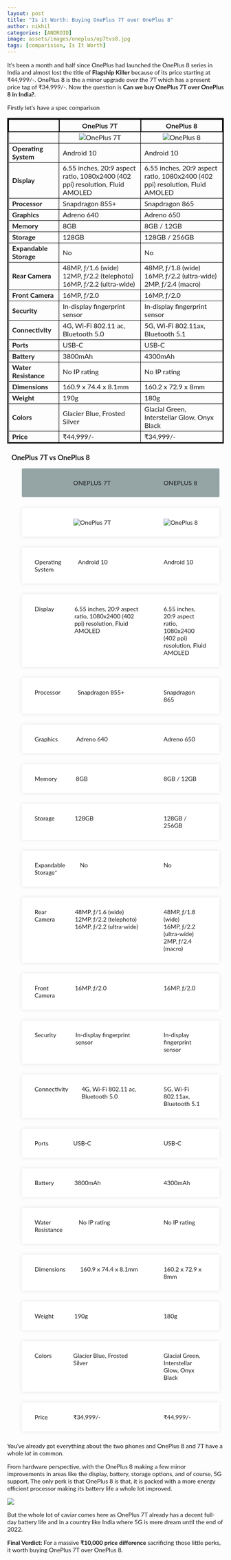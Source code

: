 ```yaml
---
layout: post
title: "Is it Worth: Buying OnePlus 7T over OnePlus 8"
author: nikhil
categories: [ANDROID]
image: assets/images/oneplus/op7tvs8.jpg
tags: [comparision, Is It Worth]
---
```


It's been a month and half since OnePlus had launched the OnePlus 8 series in India and almost lost the title of **Flagship Killer** because of its price starting at ₹44,999/-. OnePlus 8 is the a minor upgrade over the 7T which has a present price tag of ₹34,999/-. Now the question is **Can we buy OnePlus 7T over OnePlus 8 in India?**.

Firstly let's have a spec comparison

<style>
  table{
    border-collapse: collapse;
    border-spacing: 0;
    border:2px solid #000000;
}

th{
    border:2px solid #000000;
}

td{
    border:1px solid #000000;
}
</style>

|                        | OnePlus 7T                                                                                                      | OnePlus 8                                                                                                    |
| ---------------------- | --------------------------------------------------------------------------------------------------------------- | ------------------------------------------------------------------------------------------------------------ |
|                        | <center><img src="{{ site.baseurl }}/assets/images/oneplus/oneplus-7t-render.jpg" alt="OnePlus 7T" title="OnePlus 7T"/></center> | <center><img src="{{ site.baseurl }}/assets/images/oneplus/oneplus-8-render.jpg" alt="OnePlus 8" title="OnePlus 8"/></center> |
| **Operating System**   | Android 10                                                                                                      | Android 10                                                                                                   |
| **Display**            | 6.55 inches, 20:9 aspect ratio, 1080x2400 (402 ppi) resolution, Fluid AMOLED                                    | 6.55 inches, 20:9 aspect ratio, 1080x2400 (402 ppi) resolution, Fluid AMOLED                                 |
| **Processor**          | Snapdragon 855+                                                                                                 | Snapdragon 865                                                                                               |
| **Graphics**           | Adreno 640                                                                                                      | Adreno 650                                                                                                   |
| **Memory**             | 8GB                                                                                                             | 8GB / 12GB                                                                                                   |
| **Storage**            | 128GB                                                                                                           | 128GB / 256GB                                                                                                |
| **Expandable Storage** | No                                                                                                              | No                                                                                                           |
| **Rear Camera**        | 48MP, ƒ/1.6 (wide)<br/>12MP, ƒ/2.2 (telephoto)<br/>16MP, ƒ/2.2 (ultra-wide)                                     | 48MP, ƒ/1.8 (wide)<br/>16MP, ƒ/2.2 (ultra-wide)<br/>2MP, ƒ/2.4 (macro)                                       |
| **Front Camera**       | 16MP, ƒ/2.0                                                                                                     | 16MP, ƒ/2.0                                                                                                  |
| **Security**           | In-display fingerprint sensor                                                                                   | In-display fingerprint sensor                                                                                |
| **Connectivity**       | 4G, Wi-Fi 802.11 ac, Bluetooth 5.0                                                                              | 5G, Wi-Fi 802.11ax, Bluetooth 5.1                                                                            |
| **Ports**              | USB-C                                                                                                           | USB-C                                                                                                        |
| **Battery**            | 3800mAh                                                                                                         | 4300mAh                                                                                                      |
| **Water Resistance**   | No IP rating                                                                                                    | No IP rating                                                                                                 |
| **Dimensions**         | 160.9 x 74.4 x 8.1mm                                                                                            | 160.2 x 72.9 x 8mm                                                                                           |
| **Weight**             | 190g                                                                                                            | 180g                                                                                                         |
| **Colors**             | Glacier Blue, Frosted Silver                                                                                    | Glacial Green, Interstellar Glow, Onyx Black                                                                 |
| **Price**              | ₹44,999/-                                                                                                       | ₹34,999/-                                                                                                    |


<div class="container">
  <h3>OnePlus 7T vs OnePlus 8</h3>
  <ul class="responsive-table">
    <li class="table-header">
      <div class="col col-1"></div>
      <div class="col col-2">OnePlus 7T</div>
      <div class="col col-3">OnePlus 8</div>
    </li>
    <li class="table-row">
      <div class="col col-1"></div>
      <div class="col col-2">
        <img
          src="{{ site.baseurl }}/assets/images/oneplus/oneplus-7t-render.jpg"
          alt="OnePlus 7T"
          title="OnePlus 7T"
        />
      </div>
      <div class="col col-3">
        <img
          src="{{ site.baseurl }}/assets/images/oneplus/oneplus-8-render.jpg"
          alt="OnePlus 8"
          title="OnePlus 8"
        />
      </div>
    </li>
    <li class="table-row">
      <div class="col col-1">Operating System</div>
      <div class="col col-2">Android 10</div>
      <div class="col col-3">Android 10</div>
    </li>
    <li class="table-row">
      <div class="col col-1">Display</div>
      <div class="col col-2">
        6.55 inches, 20:9 aspect ratio, 1080x2400 (402 ppi) resolution, Fluid
        AMOLED
      </div>
      <div class="col col-3">
        6.55 inches, 20:9 aspect ratio, 1080x2400 (402 ppi) resolution, Fluid
        AMOLED
      </div>
    </li>
    <li class="table-row">
      <div class="col col-1">Processor</div>
      <div class="col col-2">Snapdragon 855+</div>
      <div class="col col-3">Snapdragon 865</div>
    </li>
    <li class="table-row">
      <div class="col col-1">Graphics</div>
      <div class="col col-2">Adreno 640</div>
      <div class="col col-3">Adreno 650</div>
    </li>
    <li class="table-row">
      <div class="col col-1">Memory</div>
      <div class="col col-2">8GB</div>
      <div class="col col-3">8GB / 12GB</div>
    </li>
    <li class="table-row">
      <div class="col col-1">Storage</div>
      <div class="col col-2">128GB</div>
      <div class="col col-3">128GB / 256GB</div>
    </li>
    <li class="table-row">
      <div class="col col-1">Expandable Storage*</div>
      <div class="col col-2">No</div>
      <div class="col col-3">No</div>
    </li>
    <li class="table-row">
      <div class="col col-1">Rear Camera</div>
      <div class="col col-2">
        48MP, ƒ/1.6 (wide)<br />12MP, ƒ/2.2 (telephoto)<br />16MP, ƒ/2.2
        (ultra-wide)
      </div>
      <div class="col col-3">
        48MP, ƒ/1.8 (wide)<br />16MP, ƒ/2.2 (ultra-wide)<br />2MP, ƒ/2.4 (macro)
      </div>
    </li>
    <li class="table-row">
      <div class="col col-1">Front Camera</div>
      <div class="col col-2">16MP, ƒ/2.0</div>
      <div class="col col-3">16MP, ƒ/2.0</div>
    </li>
    <li class="table-row">
      <div class="col col-1">Security</div>
      <div class="col col-2">In-display fingerprint sensor</div>
      <div class="col col-3">In-display fingerprint sensor</div>
    </li>
    <li class="table-row">
      <div class="col col-1">Connectivity</div>
      <div class="col col-2">4G, Wi-Fi 802.11 ac, Bluetooth 5.0</div>
      <div class="col col-3">5G, Wi-Fi 802.11ax, Bluetooth 5.1</div>
    </li>
    <li class="table-row">
      <div class="col col-1">Ports</div>
      <div class="col col-2">USB-C</div>
      <div class="col col-3">USB-C</div>
    </li>
    <li class="table-row">
      <div class="col col-1">Battery</div>
      <div class="col col-2">3800mAh</div>
      <div class="col col-3">4300mAh</div>
    </li>
    <li class="table-row">
      <div class="col col-1">Water Resistance</div>
      <div class="col col-2">No IP rating</div>
      <div class="col col-3">No IP rating</div>
    </li>
    <li class="table-row">
      <div class="col col-1">Dimensions</div>
      <div class="col col-2">160.9 x 74.4 x 8.1mm</div>
      <div class="col col-3">160.2 x 72.9 x 8mm</div>
    </li>
    <li class="table-row">
      <div class="col col-1">Weight</div>
      <div class="col col-2">190g</div>
      <div class="col col-3">180g</div>
    </li>
    <li class="table-row">
      <div class="col col-1">Colors</div>
      <div class="col col-2">Glacier Blue, Frosted Silver</div>
      <div class="col col-3">
        Glacial Green, Interstellar Glow, Onyx Black
      </div>
    </li>
    <li class="table-row">
      <div class="col col-1">Price</div>
      <div class="col col-2">₹34,999/-</div>
      <div class="col col-3">₹44,999/-</div>
    </li>
  </ul>
</div>

<!--CSS Start-->
<style>
  body {
    font-family: "lato", sans-serif;
  }
  .container {
    max-width: 1000px;
    margin-left: auto;
    margin-right: auto;
    padding-left: 10px;
    padding-right: 10px;
  }

  h2 {
    font-size: 26px;
    margin: 20px 0;
    text-align: center;
    small {
      font-size: 0.5em;
    }
  }

  .responsive-table {
    li {
      border-radius: 3px;
      padding: 25px 30px;
      display: flex;
      justify-content: space-between;
      margin-bottom: 25px;
    }
    .table-header {
      background-color: #95a5a6;
      font-size: 14px;
      text-transform: uppercase;
      letter-spacing: 0.03em;
    }
    .table-row {
      background-color: #ffffff;
      box-shadow: 0px 0px 9px 0px rgba(0, 0, 0, 0.1);
    }
    .col-1 {
      flex-basis: 10%;
    }
    .col-2 {
      flex-basis: 40%;
    }
    .col-3 {
      flex-basis: 25%;
    }
    .col-4 {
      flex-basis: 25%;
    }

    @media all and (max-width: 767px) {
      .table-header {
        display: none;
      }
      .table-row {
      }
      li {
        display: block;
      }
      .col {
        flex-basis: 100%;
      }
      .col {
        display: flex;
        padding: 10px 0;
        &:before {
          color: #6c7a89;
          padding-right: 10px;
          content: attr(data-label);
          flex-basis: 50%;
          text-align: right;
        }
      }
    }
  }
</style>
<!--CSS End-->



You've already got everything about the two phones and OnePlus 8 and 7T have a whole _lot_ in common.

From hardware perspective, with the OnePlus 8 making a few minor improvements in areas like the display, battery, storage options, and of course, 5G support. The only perk is that OnePlus 8 is that, it is packed with a more energy efficient processor making its battery life a whole lot improved.

<img src="{{ site.baseurl }}/assets/images/oneplus/cpu-performance.jpg" />

But the whole lot of caviar comes here as OnePlus 7T already has a decent full-day battery life and in a country like India where 5G is mere dream until the end of 2022.

**Final Verdict:** For a massive **₹10,000 price difference** sacrificing those little perks, it worth buying OnePlus 7T over OnePlus 8.
